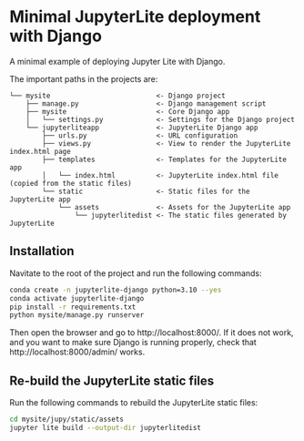 # Minimal JupyterLite deployment with Django
A minimal example of deploying Jupyter Lite with Django.

The important paths in the projects are: 
```
└── mysite                          <- Django project 
    ├── manage.py                   <- Django management script
    ├── mysite                      <- Core Django app
    │   └── settings.py             <- Settings for the Django project
    └── jupyterliteapp              <- JupyterLite Django app
        ├── urls.py                 <- URL configuration 
        ├── views.py                <- View to render the JupyterLite index.html page    
        ├── templates               <- Templates for the JupyterLite app 
        │   └── index.html          <- JupyterLite index.html file (copied from the static files)
        └── static                  <- Static files for the JupyterLite app
            └── assets              <- Assets for the JupyterLite app
                └── jupyterlitedist <- The static files generated by JupyterLite
```

## Installation
Navitate to the root of the project and run the following commands:
```bash
conda create -n jupyterlite-django python=3.10 --yes
conda activate jupyterlite-django
pip install -r requirements.txt
python mysite/manage.py runserver  
```

Then open the browser and go to http://localhost:8000/. If it does not work, and you want to make sure Django is running properly, check that http://localhost:8000/admin/ works.

## Re-build the JupyterLite static files 
Run the following commands to rebuild the JupyterLite static files:

```bash
cd mysite/jupy/static/assets
jupyter lite build --output-dir jupyterlitedist
```
